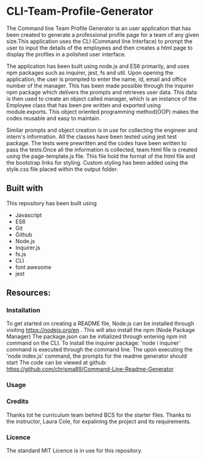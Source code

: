 # CLI-Team-Profile-Generator

The Command line Team Profile Generator is an user application that has been created to generate a professional profile page for a team of any given size.This application uses the CLI (Command lIne Interface) to prompt the user to input the details of the employees and then creates a html page to display the profiles in a polished user interface.

The application has been built using node.js and ES6 primarily, and uses npm packages such as inquirer, jest, fs and util. Upon opening the application, the user is prompted to enter the name, id, email and office number of the manager. This has been made possible through the inquirer npm package which delivers the prompts and retrieves user data. This data is then used to create an object called manager, which is an instance of the Employee class that has been pre written and exported using module.exports. This object oriented programming method(OOP) makes the codes reusable and easy to maintain. 

Similar prompts and object creation is in use for collecting the engineer and intern's information. All the classes have been tested using jest test package. The tests were prewritten and the codes have been written to pass the tests.Once all the information is collected, team.html file is created using the page-template.js file. This file hold the format of the html file and the bootstrap links for styling. Custom styling has been added using the style.css file placed within the output folder.


## Built with

This repository has been built using

- Javascript
- ES6
- Git
- Github
- Node.js
- Inquirer.js
- fs.js
- CLI
- font awesome
- jest

## Resources:


### Installation

To get started on creating a README file, Node.js can be installed through visiting https://nodejs.org/en . This will also install the npm (Node Package Manager)
The package.json can be initialized through entering npm init command on the CLI.
To install the inquirer package:  'node i inquirer' command is executed through the command line.
The upon executing the 'node index.js' command, the prompts for the readme generator should start
The code can be viewed at github: https://github.com/chrisma89/Command-Line-Readme-Generator

### Usage


### Credits

Thanks tot he curriculum team behind BCS for the starter files.
Thanks to the instructor, Laura Cole, for expalining the project and its requirements.

### Licence

The standard MIT Licence is in use for this repository.